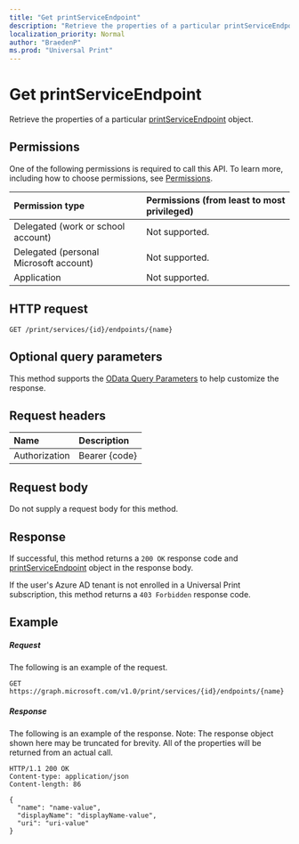 ```yaml
---
title: "Get printServiceEndpoint"
description: "Retrieve the properties of a particular printServiceEndpoint object."
localization_priority: Normal
author: "BraedenP"
ms.prod: "Universal Print"
---
```


# Get printServiceEndpoint

Retrieve the properties of a particular [printServiceEndpoint](../resources/printserviceendpoint.md) object.

## Permissions
One of the following permissions is required to call this API. To learn more, including how to choose permissions, see [Permissions](../../../concepts/permissions_reference.md).

|Permission type                        | Permissions (from least to most privileged)              |
|:--------------------------------------|:---------------------------------------------------------|
|Delegated (work or school account)     | Not supported. |
|Delegated (personal Microsoft account) | Not supported. |
|Application                            | Not supported. |

## HTTP request
<!-- { "blockType": "ignored" } -->
```http
GET /print/services/{id}/endpoints/{name}
```
## Optional query parameters
This method supports the [OData Query Parameters](http://graph.microsoft.io/docs/overview/query_parameters) to help customize the response.

## Request headers
| Name      |Description|
|:----------|:----------|
| Authorization | Bearer {code} |

## Request body
Do not supply a request body for this method.
## Response
If successful, this method returns a `200 OK` response code and [printServiceEndpoint](../resources/printserviceendpoint.md) object in the response body.

If the user's Azure AD tenant is not enrolled in a Universal Print subscription, this method returns a `403 Forbidden` response code.
## Example
##### Request
The following is an example of the request.
<!-- {
  "blockType": "request",
  "name": "get_endpoint"
}-->
```http
GET https://graph.microsoft.com/v1.0/print/services/{id}/endpoints/{name}
```
##### Response
The following is an example of the response. Note: The response object shown here may be truncated for brevity. All of the properties will be returned from an actual call.
<!-- {
  "blockType": "response",
  "truncated": true,
  "@odata.type": "microsoft.graph.printServiceEndpoint"
} -->
```http
HTTP/1.1 200 OK
Content-type: application/json
Content-length: 86

{
  "name": "name-value",
  "displayName": "displayName-value",
  "uri": "uri-value"
}
```

<!-- uuid: 8fcb5dbc-d5aa-4681-8e31-b001d5168d79
2015-10-25 14:57:30 UTC -->
<!-- {
  "type": "#page.annotation",
  "description": "Get endpoint",
  "keywords": "",
  "section": "documentation",
  "tocPath": ""
}-->